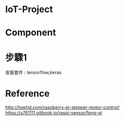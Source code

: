 # IoT-Project

# Component

# 步驟1
安裝套件 : 
tensorflow,keras

# Reference
http://hophd.com/raspberry-pi-stepper-motor-control/
https://s761111.gitbook.io/raspi-sensor/feng-qi
